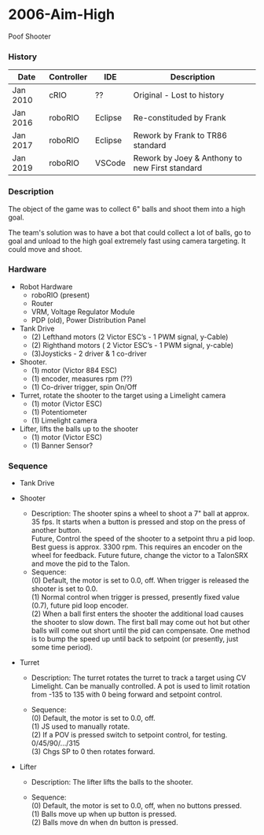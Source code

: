 # 2006-Aim-High
Poof Shooter

### History

 Date | Controller | IDE | Description
 -----|------------|-----|------------
 Jan 2010 | cRIO | ?? | Original - Lost to history
 Jan 2016 | roboRIO | Eclipse | Re-constituded by Frank
 Jan 2017 | roboRIO | Eclipse | Rework by Frank to TR86 standard
 Jan 2019 | roboRIO | VSCode | Rework by Joey & Anthony to new First standard

### Description
The object of the game was to collect 6" balls and shoot them into a high goal.

The team's solution was to have a bot that could collect a lot of balls, go to goal and unload to the high goal extremely fast using camera targeting.  It could move and shoot.

### Hardware
* Robot Hardware
    * roboRIO (present)
    * Router
    * VRM, Voltage Regulator Module
    * PDP (old), Power Distribution Panel
* Tank Drive
    * (2) Lefthand motors (2 Victor ESC’s - 1 PWM signal, y-Cable)
    * (2) Righthand motors ( 2 Victor ESC’s - 1 PWM signal, y-cable)
    * (3)Joysticks - 2 driver & 1 co-driver
* Shooter.
    * (1) motor (Victor 884 ESC)
    * (1) encoder, measures rpm (??)
    * (1) Co-driver trigger, spin On/Off
* Turret, rotate the shooter to the target using a Limelight camera
    * (1) motor (Victor ESC)
    * (1) Potentiometer
    * (1) Limelight camera
* Lifter, lifts the balls up to the shooter
    * (1) motor (Victor ESC)
    * (1) Banner Sensor?

### Sequence
* Tank Drive

* Shooter
    * Description:  The shooter spins a wheel to shoot a 7" ball at approx. 35 fps.  It starts when a button is pressed and stop on the press of another button.</br>
Future, Control the speed of the shooter to a setpoint thru a pid loop.  Best guess is approx.
3300 rpm.  This requires an encoder on the wheel for feedback.
Future future, change the victor to a TalonSRX and move the pid to the Talon.</br>
  * Sequence:</br>
        (0) Default, the motor is set to 0.0, off.  When trigger is released the shooter is set to 0.0.</br>
        (1) Normal control when trigger is pressed, presently fixed value (0.7), future pid loop encoder.</br>
        (2) When a ball first enters the shooter the additional load causes the shooter to slow down.  The first ball may come out hot but other balls will come out short until the pid can compensate.  One method is to bump the speed up until back to setpoint (or presently, just some time period).

* Turret
    * Description:  The turret rotates the turret to track a target using CV Limelight.  Can be manually controlled.  A pot is used to limit rotation from -135 to 135 with 0 being forward and setpoint control.

    * Sequence:</br>
        (0) Default, the motor is set to 0.0, off.</br>
        (1) JS used to manually rotate.</br>
        (2) If a POV is pressed switch to setpoint control, for testing. 0/45/90/.../315</br>
        (3) Chgs SP to 0 then rotates forward.

* Lifter
    * Description:  The lifter lifts the balls to the shooter.

    * Sequence:</br>
        (0) Default, the motor is set to 0.0, off, when no buttons pressed.</br>
        (1) Balls move up when up button is pressed.</br>
        (2) Balls move dn when dn button is pressed.

